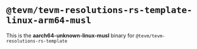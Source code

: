 # `@tevm/tevm-resolutions-rs-template-linux-arm64-musl`

This is the **aarch64-unknown-linux-musl** binary for `@tevm/tevm-resolutions-rs-template`
